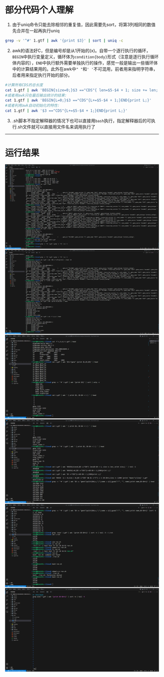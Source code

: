 # 部分代码个人理解
1. 由于uniq命令只能去除相邻的重复值，因此需要先sort，将第3列相同的数值先合并在一起再执行uniq
```bash
grep -v '^#' 1.gtf | awk '{print $3}' | sort | uniq -c
```
2. awk的语法好C，但是编号却是从1开始的(x)。自带一个逐行执行的循环，`BEGIN`中执行变量定义，循环体为`condition{body}`形式（注意是逐行执行循环体内容的），`END`中执行额外需要单独执行的操作，感觉一般是输出一些循环体中的计算结果用的。此外在awk中`" "`和`' '`不可混用，前者用来指明字符串，后者用来指定执行开始的部分。
```bash
#计算所有CDS的总长度
cat 1.gtf | awk 'BEGIN{size=0;}$3 =="CDS"{ len=$5-$4 + 1; size += len; print "Size:", size } ' | tail -n 1
#或者用awk只在最后输出统计的结果:
cat 1.gtf | awk 'BEGIN{L=0;}$3 =="CDS"{L+=$5-$4 + 1;}END{print L;}'
#或者利用awk自动初始化的特性:
cat 1.gtf | awk '$3 =="CDS"{L+=$5-$4 + 1;}END{print L;}'
```
3. .sh脚本不指定解释器的情况下也可以直接用`bash`执行，指定解释器后的可执行.sh文件就可以直接用文件名来调用执行了

---
# 运行结果
![结果1](1.png)
![结果2](2.png)
![结果3](3.png)
![结果4](4.png)
![结果5](5.png)
![vim edit .sh](sh.png)